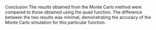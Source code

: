 Conclusion
The results obtained from the Monte Carlo method were compared to those obtained using the quad function. The difference between the two results was minimal, demonstrating the accuracy of the Monte Carlo simulation for this particular function.

